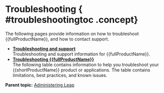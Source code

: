 # Troubleshooting { #troubleshootingtoc .concept}

The following pages provide information on how to troubleshoot {{fullProductName}}, and how to contact support.

-   **[Troubleshooting and support](tr_troubleshooting_and_support.md)**  
Troubleshooting and support information for {{fullProductName}}.
-   **[Troubleshooting {{fullProductName}}](tr_troubleshooting.md)**  
The following table contains information to help you troubleshoot your {{shortProductName}} product or applications. The table contains limitations, best practices, and known issues.

**Parent topic:** [Administering Leap](administering_leap.md)